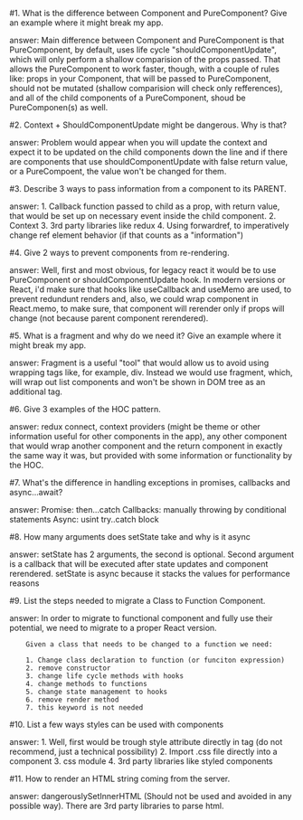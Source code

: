 #1. What is the difference between Component and PureComponent? Give
an example where it might break my app.

answer: Main difference between Component and PureComponent is that PureComponent, by default, uses life cycle "shouldComponentUpdate", which will only perform a shallow comparision of the props passed. That allows the PureComponent to work faster, though, with a couple of rules like: props in your Component, that will be passed to PureComponent, should not be mutated (shallow comparision will check only refferences), and all of the child components of a PureComponent, shoud be PureComponen(s) as well.

#2. Context + ShouldComponentUpdate might be dangerous. Why is that?

answer: Problem would appear when you will update the context and expect it to be updated on the child components down the line and if there are components that use shouldComponentUpdate with false return value, or a PureCompoent, the value won't be changed for them.

#3. Describe 3 ways to pass information from a component to its PARENT.

answer: 1. Callback function passed to child as a prop, with return value, that would be set up on necessary event inside the child component. 2. Context 3. 3rd party libraries like redux 4. Using forwardref, to imperatively change ref element behavior (if that counts as a "information")

#4. Give 2 ways to prevent components from re-rendering.

answer: Well, first and most obvious, for legacy react it would be to use PureComponent or shouldComponentUpdate hook. In modern versions or React, i'd make sure that hooks like useCallback and useMemo are used, to prevent redundunt renders and, also, we could wrap component in React.memo, to make sure, that component will rerender only if props will change (not because parent component rerendered).

#5. What is a fragment and why do we need it? Give an example where it might break my app.

answer: Fragment is a useful "tool" that would allow us to avoid using wrapping tags like, for example, div. Instead we would use fragment, which, will wrap out list components and won't be shown in DOM tree as an additional tag.

#6. Give 3 examples of the HOC pattern.

answer: redux connect, context providers (might be theme or other information useful for other components in the app), any other component that would wrap another component and the return component in exactly the same way it was, but provided with some information or functionality by the HOC.

#7. What's the difference in handling exceptions in promises, callbacks and async…await?

answer: Promise: then...catch
Callbacks: manually throwing by conditional statements
Async: usint try..catch block

#8. How many arguments does setState take and why is it async

answer: setState has 2 arguments, the second is optional. Second argument is a callback that will be executed after state updates and component rerendered. setState is async because it stacks the values for performance reasons

#9. List the steps needed to migrate a Class to Function Component.

answer: In order to migrate to functional component and fully use their potential, we need to migrate to a proper React version.

        Given a class that needs to be changed to a function we need:

        1. Change class declaration to function (or funciton expression)
        2. remove constructor
        3. change life cycle methods with hooks
        4. change methods to functions
        5. change state management to hooks
        6. remove render method
        7. this keyword is not needed

#10. List a few ways styles can be used with components

answer: 1. Well, first would be trough style attribute directly in tag (do not recommend, just a technical possibility) 2. Import .css file directly into a component 3. css module 4. 3rd party libraries like styled components

#11. How to render an HTML string coming from the server.

answer: dangerouslySetInnerHTML (Should not be used and avoided in any possible way). There are 3rd party libraries to parse html.
